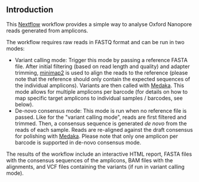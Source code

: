 ## Introduction

This [Nextflow](https://www.nextflow.io/) workflow provides a simple way to
analyse Oxford Nanopore reads generated from amplicons.

The workflow requires raw reads in FASTQ format and can be run in two modes:
* Variant calling mode: Trigger this mode by passing a reference FASTA file.
  After initial filtering (based on read length and quality) and adapter
  trimming, [minimap2](https://github.com/lh3/minimap2) is used to align the
  reads to the reference (please note that the reference should only contain the
  expected sequences of the individual amplicons). Variants are then called with
  [Medaka](https://github.com/nanoporetech/medaka). This mode allows for
  multiple amplicons per barcode (for details on how to map specific target
  amplicons to individual samples / barcodes, see below).
* De-novo consensus mode: This mode is run when no reference file is passed.
  Like for the "variant calling mode", reads are first filtered and trimmed.
  Then, a consensus sequence is generated _de novo_ from the reads of each
  sample. Reads are re-aligned against the draft consensus for polishing with
  [Medaka](https://github.com/nanoporetech/medaka). Please note that only one
  amplicon per barcode is supported in de-novo consensus mode.

The results of the workflow include an interactive HTML report, FASTA files with
the consensus sequences of the amplicons, BAM files with the alignments, and VCF
files containing the variants (if run in variant calling mode).
